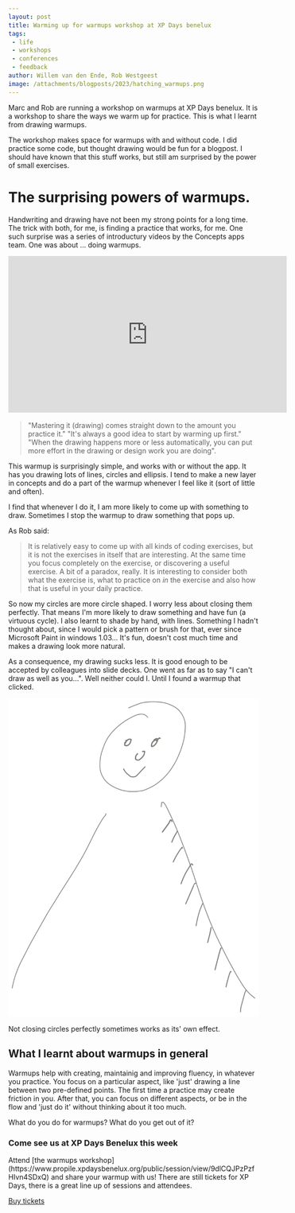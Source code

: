 ```yaml
---
layout: post
title: Warming up for warmups workshop at XP Days benelux
tags:  
 - life
 - workshops
 - conferences
 - feedback
author: Willem van den Ende, Rob Westgeest
image: /attachments/blogposts/2023/hatching_warmups.png
---
```


Marc and Rob are running a workshop on warmups at XP Days benelux. It is a workshop to share the ways we warm up for practice. This is what I learnt from drawing warmups.

The workshop makes space for warmups with and without code. I did practice some code, but thought drawing would be fun for a blogpost. I should have known that this stuff works, but still am surprised by the power of small exercises.

# The surprising powers of warmups.

Handwriting and drawing have not been my strong points for a long time. The trick with both, for me, is finding a practice that works, for me. One such surprise was a series of introductury videos by the Concepts apps team. One was about ... doing warmups.

<iframe width="560" height="315" src="https://www.youtube.com/embed/TOZxfVp_fSc?si=tADhub1rAoaDyQTm" title="YouTube video player" frameborder="0" allow="accelerometer; autoplay; clipboard-write; encrypted-media; gyroscope; picture-in-picture; web-share" allowfullscreen></iframe>

 > "Mastering it (drawing) comes straight down to the amount you practice it."  "It's always a good idea to start by warming up first." "When the drawing happens more or less automatically, you can put more effort in the drawing or design work you are doing".

This warmup is surprisingly simple, and works with or without the app. It has you drawing lots of lines, circles and ellipsis. I tend to make a new layer in concepts and do a part of the warmup whenever I feel like it (sort of little and often). 

I find that whenever I do it, I am more likely to come up with something to draw. Sometimes I stop the warmup to draw something that pops up.

As Rob said:

>  It is relatively easy to come up with all kinds of coding exercises, but it is not the exercises in itself that are interesting. At the same time you focus completely on the exercise, or discovering a useful exercise. A bit of a paradox, really. It is interesting to consider both what the exercise is, what to practice on _in_ the exercise and also how that is useful in your daily practice.

So now my circles are more circle shaped. I worry less about closing them perfectly. That means I'm more likely to draw something and have fun (a virtuous cycle). I also learnt to shade by hand, with lines. Something I hadn't thought about, since I would pick a pattern or brush for that, ever since Microsoft Paint in windows 1.03... It's fun, doesn't cost much time and makes a drawing look more natural.

As a consequence, my drawing sucks less. It is good enough to be accepted by colleagues into slide decks. One went as far as to say "I can't draw as well as you...". Well neither could I. Until I found a warmup that clicked.

![a simple cartoon person. the sloppily unclosed circle suggests a flop of hair](/attachments/blogposts/2023/shade_circle.svg)

Not closing circles perfectly sometimes works as its' own effect.

## What I learnt about warmups in general 

Warmups help with creating, maintainig and improving fluency, in whatever you practice. You focus on a particular aspect, like 'just' drawing a line between two pre-defined points. The first time a practice may create friction in you. After that, you can focus on different aspects, or be in the flow and 'just do it' without thinking about it too much. 

What do you do for warmups? What do you get out of it?

<aside>
<h3>Come see us at XP Days Benelux this week</h3>
<p>Attend [the warmups workshop](https://www.propile.xpdaysbenelux.org/public/session/view/9dlCQJPzPzfHIvn4SDxQ) and share your warmup with us! There are still tickets for XP Days, there is a great line up of sessions and attendees.</p>
<p></p>
<div> 
<a href="https://www.tickettailor.com/events/xpdaysbenelux/862353#">Buy tickets</a>
</div>
</aside>
